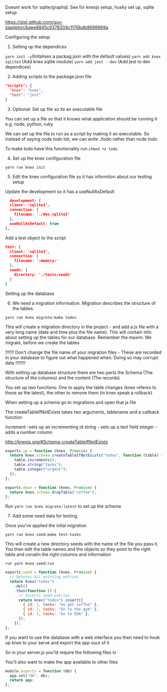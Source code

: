 Doesnt work for sqlite/graphql. See for knexjs setup, husky set up, sqlite setup

https://gist.github.com/guy-stapleton/baee8845c9378204c1176bdb8699969a

Configuring the setup

1. Setting up the dependices

`yarn init -y`(Initalises a packag.json with the default values)
`yarn add knex sqlite3` (Add knex sqlite module)
`yarn add jest --dev` (Add jest to dev dependices)

2. Adding scripts to the package.json file

```json
"scripts": {
  "knex": "knex",
  "test": "jest"
}
```

3. Optional: Set up file so its an executable file

You can set up a file so that it knows what application should be running it e.g. node, python, ruby

We can set up the file to run as a script by making it an executable. So instead of saying node todo list, we can write ./todo rather than node todo

To make todo have this functionality run `chmod +x todo`

4. Set up the knex configuration file

`yarn run knex init`

5. Edit the knex configuration file so it has informtion about our testing setup

Update the development so it has a useNullAsDefault

```json
  development: {
  client: 'sqlite3',
  connection: {
    filename: './dev.sqlite3'
  },
  useNullAsDefault: true
},
```

Add a test object to the script

```json
test: {
  client: 'sqlite3',
  connection: {
    filename: ':memory:'
  },
  seeds: {
    directory: './tests/seeds'
  }
}
```

Setting up the database

6. We need a migration information. Migration describes the structure of the tables.

`yarn run knex migrate:make todos`

This will create a migration directory in the project - and add a js file with a very long name (date and time plus the file name). This will contain info about setting up the tables for our database. Remember the maxim: We migrate, before we create the tables

!!!!!!! Don't change the file name of your migration files - These are recorded in your database to figure out what happened when. Doing so may corrupt data !!!!!!!!

With setting up database structure there are two parts the Schema (The structure of the columns) and the content (The records)

You set up two functions: One to apply the table changes (knex referes to these as the latest), the other to remove them (in knex speak a rollback)

When setting up a schema go to migrations and open that js file

The createTableIfNotExists takes two arguments, tablename and a callback function

increment -sets up an incrementing id
string - sets up a text field
integer - adds a number column

http://knexjs.org/#Schema-createTableIfNotExists

```js
exports.up = function (knex, Promise) {
  return knex.schema.createTableIfNotExists("todos", function (table) {
    table.increments();
    table.string("tasks");
    table.integer("urgent");
  });
};

exports.down = function (knex, Promise) {
  return knex.schema.dropTable("coffee");
};
```

Run `yarn run knex migrate:latest` to set up the schema

7. Add some seed data for testing.

Once you've applied the inital migration

`yarn run knex seed:make test-tasks`

This will create a new directory seeds with the name of the file you pass it. You then edit the table names and the objects so they point to the right table and conatin the right columns and information

`run yarn knex seed:run`

```js
exports.seed = function (knex, Promise) {
  // Deletes ALL existing entries
  return knex("todos")
    .del()
    .then(function () {
      // Inserts seed entries
      return knex("todos").insert([
        { id: 1, tasks: "Go get coffee" },
        { id: 2, tasks: "Go to the gym" },
        { id: 3, tasks: "Go to EDA" },
      ]);
    });
};
```

If you want to use the database with a web interface you then need to hook up knex to your serve and export the app ouut of it

So in your server.js you'ld require the following files in

You'll also want to make the app available to other files

```js
module.exports = function (db) {
  app.set("db", db);
  return app;
};
```
